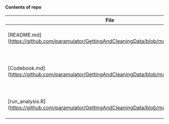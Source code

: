 #### Contents of repo
File            | Description
----------------|---------------------------------------------------------------------
[README.md] (https://github.com/paramulator/GettingAndCleaningData/blob/master/README.md)       | Detailed logic for creating the tidy dataset, and related info.
[Codebook.md] (https://github.com/paramulator/GettingAndCleaningData/blob/master/CodeBook.md)     | Detailed description of source data, transformations, and resulting tidy data.
[run_analysis.R] (https://github.com/paramulator/GettingAndCleaningData/blob/master/run_analysis.R)  | R script to read source data and produce a tidy dataset
